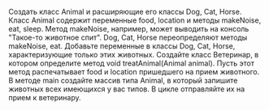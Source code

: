 
Создать класс Animal и расширяющие его классы Dog, Cat, Horse. 
Класс Animal содержит переменные food, location и методы makeNoise, eat, sleep. 
Метод makeNoise, например, может выводить на консоль "Такое-то животное спит". 
Dog, Cat, Horse переопределяют методы makeNoise, eat. 
Добавьте переменные в классы Dog, Cat, Horse, характеризующие только этих животных. 
Создайте класс Ветеринар, в котором определите метод void treatAnimal(Animal animal). 
Пусть этот метод распечатывает food и location пришедшего на прием животного. 
В методе main создайте массив типа Animal, в который запишите животных всех имеющихся у вас типов. 
В цикле отправляйте их на прием к ветеринару.
